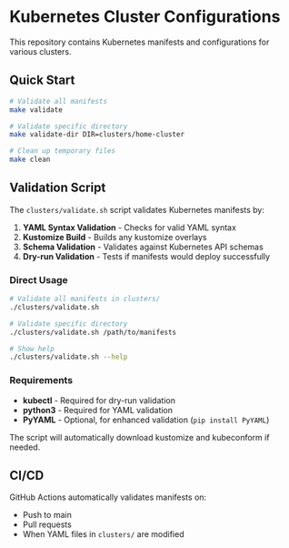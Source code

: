 # Kubernetes Cluster Configurations

This repository contains Kubernetes manifests and configurations for various clusters.

## Quick Start

```bash
# Validate all manifests
make validate

# Validate specific directory
make validate-dir DIR=clusters/home-cluster

# Clean up temporary files
make clean
```

## Validation Script

The `clusters/validate.sh` script validates Kubernetes manifests by:

1. **YAML Syntax Validation** - Checks for valid YAML syntax
2. **Kustomize Build** - Builds any kustomize overlays
3. **Schema Validation** - Validates against Kubernetes API schemas
4. **Dry-run Validation** - Tests if manifests would deploy successfully

### Direct Usage

```bash
# Validate all manifests in clusters/
./clusters/validate.sh

# Validate specific directory
./clusters/validate.sh /path/to/manifests

# Show help
./clusters/validate.sh --help
```

### Requirements

- **kubectl** - Required for dry-run validation
- **python3** - Required for YAML validation
- **PyYAML** - Optional, for enhanced validation (`pip install PyYAML`)

The script will automatically download kustomize and kubeconform if needed.

## CI/CD

GitHub Actions automatically validates manifests on:
- Push to main
- Pull requests
- When YAML files in `clusters/` are modified


